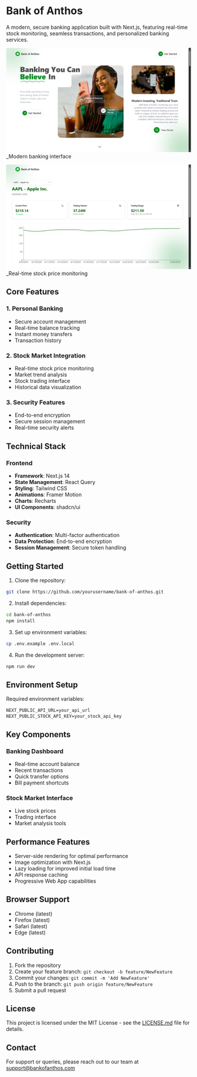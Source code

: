 # Bank of Anthos

A modern, secure banking application built with Next.js, featuring real-time stock monitoring, seamless transactions, and personalized banking services.

![Desktop View](public/hero.png)
_Modern banking interface 

![Mobile View](public/stock.png)
_Real-time stock price monitoring

## Core Features

### 1. Personal Banking

- Secure account management
- Real-time balance tracking
- Instant money transfers
- Transaction history

### 2. Stock Market Integration

- Real-time stock price monitoring
- Market trend analysis
- Stock trading interface
- Historical data visualization

### 3. Security Features

- End-to-end encryption
- Secure session management
- Real-time security alerts

## Technical Stack

### Frontend

- **Framework**: Next.js 14
- **State Management**: React Query
- **Styling**: Tailwind CSS
- **Animations**: Framer Motion
- **Charts**: Recharts
- **UI Components**: shadcn/ui

### Security

- **Authentication**: Multi-factor authentication
- **Data Protection**: End-to-end encryption
- **Session Management**: Secure token handling

## Getting Started

1. Clone the repository:

```bash
git clone https://github.com/yourusername/bank-of-anthos.git
```

2. Install dependencies:

```bash
cd bank-of-anthos
npm install
```

3. Set up environment variables:

```bash
cp .env.example .env.local
```

4. Run the development server:

```bash
npm run dev
```

## Environment Setup

Required environment variables:

```env
NEXT_PUBLIC_API_URL=your_api_url
NEXT_PUBLIC_STOCK_API_KEY=your_stock_api_key
```

## Key Components

### Banking Dashboard

- Real-time account balance
- Recent transactions
- Quick transfer options
- Bill payment shortcuts

### Stock Market Interface

- Live stock prices
- Trading interface
- Market analysis tools

## Performance Features

- Server-side rendering for optimal performance
- Image optimization with Next.js
- Lazy loading for improved initial load time
- API response caching
- Progressive Web App capabilities

## Browser Support

- Chrome (latest)
- Firefox (latest)
- Safari (latest)
- Edge (latest)

## Contributing

1. Fork the repository
2. Create your feature branch: `git checkout -b feature/NewFeature`
3. Commit your changes: `git commit -m 'Add NewFeature'`
4. Push to the branch: `git push origin feature/NewFeature`
5. Submit a pull request

## License

This project is licensed under the MIT License - see the [LICENSE.md](LICENSE.md) file for details.

## Contact

For support or queries, please reach out to our team at support@bankofanthos.com
